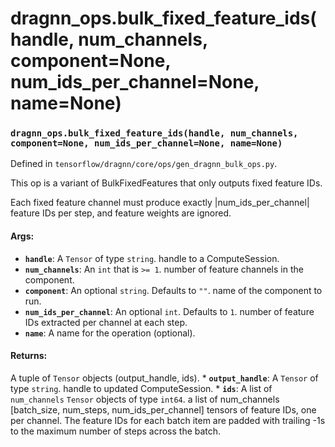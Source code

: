 # dragnn_ops.bulk_fixed_feature_ids(handle, num_channels, component=None, num_ids_per_channel=None, name=None)

### `dragnn_ops.bulk_fixed_feature_ids(handle, num_channels, component=None, num_ids_per_channel=None, name=None)`

Defined in `tensorflow/dragnn/core/ops/gen_dragnn_bulk_ops.py`.

This op is a variant of BulkFixedFeatures that only outputs fixed feature IDs.

Each fixed feature channel must produce exactly |num_ids_per_channel| feature
IDs per step, and feature weights are ignored.

#### Args:

*   <b>`handle`</b>: A `Tensor` of type `string`. handle to a ComputeSession.
*   <b>`num_channels`</b>: An `int` that is `>= 1`. number of feature channels
    in the component.
*   <b>`component`</b>: An optional `string`. Defaults to `""`. name of the
    component to run.
*   <b>`num_ids_per_channel`</b>: An optional `int`. Defaults to `1`. number of
    feature IDs extracted per channel at each step.
*   <b>`name`</b>: A name for the operation (optional).

#### Returns:

A tuple of `Tensor` objects (output_handle, ids). * <b>`output_handle`</b>: A
`Tensor` of type `string`. handle to updated ComputeSession. * <b>`ids`</b>: A
list of `num_channels` `Tensor` objects of type `int64`. a list of num_channels
[batch_size, num_steps, num_ids_per_channel] tensors of feature IDs, one per
channel. The feature IDs for each batch item are padded with trailing -1s to the
maximum number of steps across the batch.
